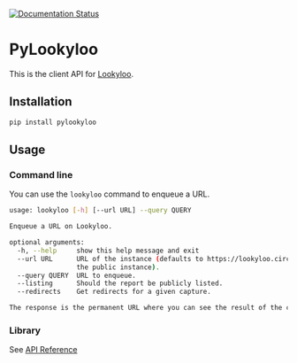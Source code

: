 [![Documentation Status](https://readthedocs.org/projects/pylookyloo/badge/?version=latest)](https://pylookyloo.readthedocs.io/en/latest/?badge=latest)

# PyLookyloo

This is the client API for [Lookyloo](https://www.lookyloo.eu).

## Installation

```bash
pip install pylookyloo
```

## Usage

### Command line

You can use the `lookyloo` command to enqueue a URL.

```bash
usage: lookyloo [-h] [--url URL] --query QUERY

Enqueue a URL on Lookyloo.

optional arguments:
  -h, --help     show this help message and exit
  --url URL      URL of the instance (defaults to https://lookyloo.circl.lu/,
                 the public instance).
  --query QUERY  URL to enqueue.
  --listing      Should the report be publicly listed.
  --redirects    Get redirects for a given capture.

The response is the permanent URL where you can see the result of the capture.
```

### Library

See [API Reference](https://pylookyloo.readthedocs.io/en/latest/api_reference.html)
